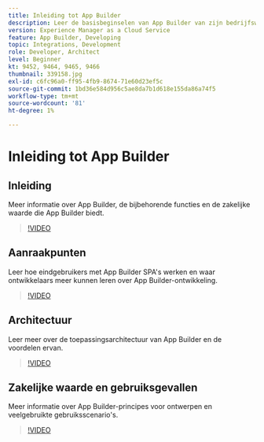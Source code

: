 ```yaml
---
title: Inleiding tot App Builder
description: Leer de basisbeginselen van App Builder van zijn bedrijfswaarde tot zijn architectuur.
version: Experience Manager as a Cloud Service
feature: App Builder, Developing
topic: Integrations, Development
role: Developer, Architect
level: Beginner
kt: 9452, 9464, 9465, 9466
thumbnail: 339158.jpg
exl-id: c6fc96a0-ff95-4fb9-8674-71e60d23ef5c
source-git-commit: 1bd36e584d956c5ae8da7b1d618e155da86a74f5
workflow-type: tm+mt
source-wordcount: '81'
ht-degree: 1%

---
```


# Inleiding tot App Builder

## Inleiding

Meer informatie over App Builder, de bijbehorende functies en de zakelijke waarde die App Builder biedt.

>[!VIDEO](https://video.tv.adobe.com/v/339158/?quality=12&learn=on)

## Aanraakpunten

Leer hoe eindgebruikers met App Builder SPA&#39;s werken en waar ontwikkelaars meer kunnen leren over App Builder-ontwikkeling.

>[!VIDEO](https://video.tv.adobe.com/v/339159/?quality=12&learn=on)

## Architectuur

Leer meer over de toepassingsarchitectuur van App Builder en de voordelen ervan.

>[!VIDEO](https://video.tv.adobe.com/v/339160/?quality=12&learn=on)

## Zakelijke waarde en gebruiksgevallen

Meer informatie over App Builder-principes voor ontwerpen en veelgebruikte gebruiksscenario&#39;s.

>[!VIDEO](https://video.tv.adobe.com/v/339161/?quality=12&learn=on)
